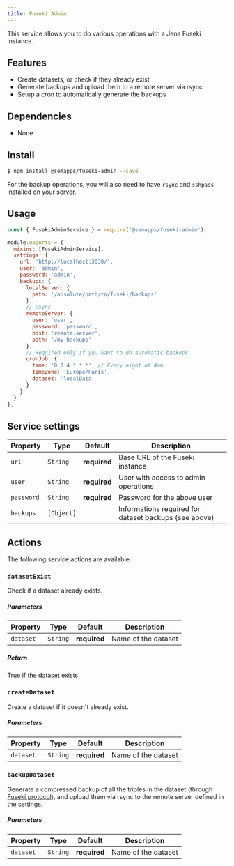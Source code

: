 ```yaml
---
title: Fuseki Admin
---
```


This service allows you to do various operations with a Jena Fuseki instance.

## Features

- Create datasets, or check if they already exist
- Generate backups and upload them to a remote server via rsync
- Setup a cron to automatically generate the backups

## Dependencies

- None

## Install

```bash
$ npm install @semapps/fuseki-admin --save
```

For the backup operations, you will also need to have `rsync` and `sshpass` installed on your server.

## Usage

```js
const { FusekiAdminService } = require('@semapps/fuseki-admin');

module.exports = {
  mixins: [FusekiAdminService],
  settings: {
    url: 'http://localhost:3030/',
    user: 'admin',
    password: 'admin',
    backups: {
      localServer: {
        path: '/absolute/path/to/fuseki/backups'
      },
      // Rsync
      remoteServer: {
        user: 'user',
        password: 'password',
        host: 'remote.server',
        path: '/my-backups'
      },
      // Required only if you want to do automatic backups
      cronJob: {
        time: '0 0 4 * * *', // Every night at 4am
        timeZone: 'Europe/Paris',
        dataset: 'localData'
      }
    }
  }
};
```

## Service settings

| Property | Type | Default | Description |
| -------- | ---- | ------- | ----------- |
| `url` | `String` | **required** | Base URL of the Fuseki instance |
| `user` | `String` | **required** | User with access to admin operations |
| `password` | `String` | **required** | Password for the above user |
| `backups`| `[Object]`|  | Informations required for dataset backups (see above) |


## Actions

The following service actions are available:

### `datasetExist`

Check if a dataset already exists.

##### Parameters
| Property | Type | Default | Description |
| -------- | ---- | ------- | ----------- |
| `dataset` | `String`  | **required** | Name of the dataset |

##### Return
True if the dataset exists

### `createDataset`

Create a dataset if it doesn't already exist.

##### Parameters
| Property | Type | Default | Description |
| -------- | ---- | ------- | ----------- |
| `dataset` | `String`  | **required** | Name of the dataset |

### `backupDataset`

Generate a compressed backup of all the triples in the dataset (through [Fuseki protocol](https://jena.apache.org/documentation/fuseki2/fuseki-server-protocol.html)), and upload them via rsync to the remote server defined in the settings.

##### Parameters
| Property | Type | Default | Description |
| -------- | ---- | ------- | ----------- |
| `dataset` | `String`  | **required** | Name of the dataset |
